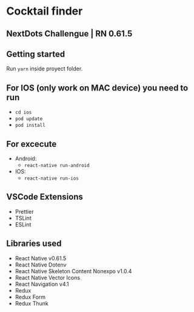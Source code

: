 # Cocktail finder

## NextDots Challengue | RN 0.61.5

## Getting started

Run `yarn` inside proyect folder.

## For IOS (only work on MAC device) you need to run

- `cd ios`
- `pod update`
- `pod install`

## For excecute

- Android:
  - `react-native run-android`
- IOS:
  - `react-native run-ios`

## VSCode Extensions

- Prettier
- TSLint
- ESLint

## Libraries used

- React Native v0.61.5
- React Native Dotenv
- React Native Skeleton Content Nonexpo v1.0.4
- React Native Vector Icons
- React Navigation v4.1
- Redux
- Redux Form
- Redux Thunk
